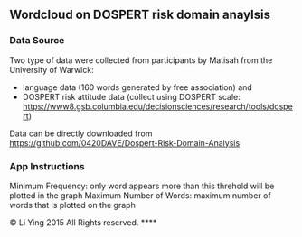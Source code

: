 ## Wordcloud on DOSPERT risk domain anaylsis

### Data Source
Two type of data were collected from participants by Matisah from the University of Warwick: 
- language data (160 words generated by free association) and 
- DOSPERT risk attitude data (collect using DOSPERT scale: https://www8.gsb.columbia.edu/decisionsciences/research/tools/dospert)

Data can be directly downloaded from https://github.com/0420DAVE/Dospert-Risk-Domain-Analysis

### App Instructions
Minimum Frequency: only word appears more than this threhold will be plotted in the graph
Maximum Number of Words: maximum number of words that is plotted on the graph

© Li Ying 2015 All Rights reserved. ****
